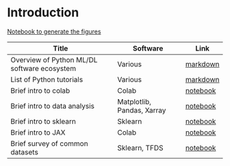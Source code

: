 # Introduction


[Notebook to generate the figures](https://github.com/probml/pyprobml/blob/master/notebooks/figures/chapter1_figures.ipynb)


|Title|Software|Link|
|-----------|----|----|
|Overview of Python ML/DL software ecosystem| Various | [markdown](software.md)|
|List of Python tutorials | Various | [markdown](python.md)|
|Brief intro to colab| Colab | [notebook](https://colab.sandbox.google.com/github/probml/pyprobml/blob/master/book1/intro/colab_intro.ipynb)|
|Brief intro to data analysis  |Matplotlib, Pandas, Xarray | [notebook](https://colab.sandbox.google.com/github/probml/pyprobml/blob/master/book1/intro/pandas_intro.ipynb)|
|Brief intro to sklearn | Sklearn | [notebook](https://colab.sandbox.google.com/github/probml/pyprobml/blob/master/book1/intro/sklearn_intro.ipynb)|
|Brief intro to JAX| Colab | [notebook](https://colab.sandbox.google.com/github/probml/pyprobml/blob/master/book1/intro/jax_intro.ipynb)
|Brief survey of common datasets| Sklearn, TFDS| [notebook](https://colab.sandbox.google.com/github/probml/pyprobml/blob/master/book1/intro/datasets.ipynb)|



